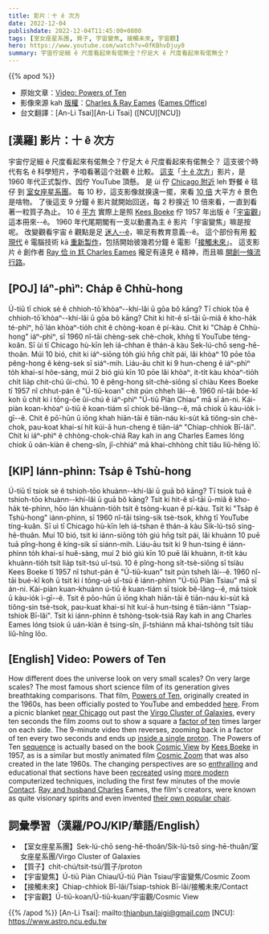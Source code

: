 ```yaml
---
title: 影片：十 ê 次方
date: 2022-12-04
publishdate: 2022-12-04T11:45:00+0800
tags: [室女座星系團, 質子, 宇宙變焦, 接觸未來, 宇宙觀]
hero: https://www.youtube.com/watch?v=0fKBhvDjuy0
summary: 宇宙佇足細 ê 尺度看起來有偌無仝？佇足大 ê 尺度看起來有偌無仝？
---
```


{{% apod %}}

- 原始文章：[Video: Powers of Ten](https://apod.nasa.gov/apod/ap221204.html)
- 影像來源 kah [版權][copyright]：[Charles & Ray Eames](https://en.wikipedia.org/wiki/Charles_and_Ray_Eames) ([Eames Office](https://www.eamesoffice.com/))
- 台文翻譯：[An-Li Tsai][An-Li Tsai] ([NCU][NCU])

## [漢羅] 影片：十 ê 次方
宇宙佇足細 ê 尺度看起來有偌無仝？佇足大 ê 尺度看起來有偌無仝？
這支彼个時代有名 ê 科學短片，予咱看著這个壯觀 ê 比較。
[這支][here]「[十 ê 次方][Powers of Ten]」影片，是 1960 年代正式製作、囥佇 YouTube 頂懸。
是 ùi 佇 [Chicago 附近][near Chicago] leh 野餐 ê 毯仔 到 [室女座星系團][Virgo Cluster of Galaxies t]。
每 10 秒，這支影像就搝遠一擺，來看 [10 倍][factor of ten] 大平方 ê 景色是啥物。
了後這支 9 分鐘 ê 影片就開始回送，每 2 秒搝近 10 倍來看，一直到看著一粒質子為止。
10 ê [平方][sequence] 實際上是照 [Kees Boeke] 佇 1957 年出版 ê「[宇宙觀][Cosmic View]」這本冊來--ê。
1960 年代尾期閣有一支以動畫為主 ê 影片「宇宙變焦」嘛是按呢。
改變觀看宇宙 ê 觀點是足 [迷人--ê][enthralling]，嘛足有教育意義--ê。
這个部份有用 [較現代][more modern] ê 電腦技術 kā [重新製作][recreated]，包括開始彼幾若分鐘 ê 電影「[接觸未來][Contact]」。
這支影片 ê 創作者 [Ray 佮 in 尪 Charles Eames][Ray and husband Charles] 攏足有遠見 ê 精神，而且嘛 [開創一條流行路][their own popular chair]。


## [POJ] Iáⁿ-phìⁿ: Cha̍p ê Chhù-hong
Ú-tiū tī chiok sè ê chhioh-tō͘ khòaⁿ--khí-lâi ū gōa bô kāng? Tī chiok tōa ê chhioh-tō͘ khòaⁿ--khí-lâi ū gōa bô kāng?
Chit ki hit-ê sî-tāi ū-miâ ê kho-ha̍k té-phìⁿ, hō͘ lán khòaⁿ-tio̍h chit ê chòng-koan ê pí-kàu.
Chit ki "Cha̍p ê Chhù-hong" iáⁿ-phìⁿ, sī 1960 nî-tāi chèng-sek chè-chok, khǹg tī YouTube téng-koân.
Sī ùi tī Chicago hù-kīn leh iá-chhan ê thán-á kàu Sek-lú-chō seng-hē-thoân.
Múi 10 bió, chit ki iáⁿ-siōng to̍h giú hn̄g chi̍t pái, lâi khòaⁿ 10 pōe tōa pêng-hong ê kéng-sek sī siáⁿ-mih.
Liáu-āu chit ki 9 hun-cheng ê iáⁿ-phìⁿ to̍h khai-sí hôe-sàng, múi 2 bió giú kīn 10 pōe lâi khòaⁿ, it-ti̍t kàu khòaⁿ-tio̍h chi̍t lia̍p chit-chú ûi-chú.
10 ê pêng-hong si̍t-chè-siōng sī chiàu Kees Boeke tī 1957 nî chhut-pán ê "Ú-tiū-koan" chit pún chheh lâi--ê.
1960 nî-tāi bóe-kî koh ū chit ki í tōng-ōe ûi-chú ê iáⁿ-phìⁿ "Ú-tiū Piàn Chiau" mā sī án-ni.
Kái-piàn koan-khòaⁿ ú-tiū ê koan-tiám sī chiok bê-lâng--ê, mā chiok ū kàu-io̍k ì-gī--ê.
Chit ê pō͘-hūn ū iōng khah hiān-tāi ê tiān-náu ki-su̍t kā tiông-sin chè-chok, pau-koat khai-sí hit kúi-ā hun-cheng ê tiān-iáⁿ "Chiap-chhiok Bī-lâi".
Chit ki iáⁿ-phìⁿ ê chhòng-chok-chiá Ray kah in ang Charles Eames lóng chiok ū oán-kiàn ê cheng-sîn, jî-chhiáⁿ mā khai-chhòng chi̍t tiâu liû-hêng lō͘.

## [KIP]  Iánn-phìnn: Tsa̍p ê Tshù-hong
Ú-tiū tī tsiok sè ê tshioh-tōo khuànn--khí-lâi ū guā bô kāng? Tī tsiok tuā ê tshioh-tōo khuànn--khí-lâi ū guā bô kāng?
Tsit ki hit-ê sî-tāi ū-miâ ê kho-ha̍k té-phìnn, hōo lán khuànn-tio̍h tsit ê tsòng-kuan ê pí-kàu.
Tsit ki "Tsa̍p ê Tshù-hong" iánn-phìnn, sī 1960 nî-tāi tsìng-sik tsè-tsok, khǹg tī YouTube tíng-kuân.
Sī uì tī Chicago hù-kīn leh iá-tshan ê thán-á kàu Sik-lú-tsō sing-hē-thuân.
Muí 10 bió, tsit ki iánn-siōng to̍h giú hn̄g tsi̍t pái, lâi khuànn 10 puē tuā pîng-hong ê kíng-sik sī siánn-mih.
Liáu-āu tsit ki 9 hun-tsing ê iánn-phìnn to̍h khai-sí huê-sàng, muí 2 bió giú kīn 10 puē lâi khuànn, it-ti̍t kàu khuànn-tio̍h tsi̍t lia̍p tsit-tsú uî-tsú.
10 ê pîng-hong si̍t-tsè-siōng sī tsiàu Kees Boeke tī 1957 nî tshut-pán ê "Ú-tiū-kuan" tsit pún tsheh lâi--ê.
1960 nî-tāi bué-kî koh ū tsit ki í tōng-uē uî-tsú ê iánn-phìnn "Ú-tiū Piàn Tsiau" mā sī án-ni.
Kái-piàn kuan-khuànn ú-tiū ê kuan-tiám sī tsiok bê-lâng--ê, mā tsiok ū kàu-io̍k ì-gī--ê.
Tsit ê pōo-hūn ū iōng khah hiān-tāi ê tiān-náu ki-su̍t kā tiông-sin tsè-tsok, pau-kuat khai-sí hit kuí-ā hun-tsing ê tiān-iánn "Tsiap-tshiok Bī-lâi".
Tsit ki iánn-phìnn ê tshòng-tsok-tsiá Ray kah in ang Charles Eames lóng tsiok ū uán-kiàn ê tsing-sîn, jî-tshiánn mā khai-tshòng tsi̍t tiâu liû-hîng lōo.

## [English] Video: Powers of Ten
How different does the universe look on very small scales?
On very large scales?
The most famous short science film of its generation gives breathtaking comparisons.
That film, [Powers of Ten][Powers of Ten], originally created in the 1960s, has been officially posted to YouTube and embedded [here][here].
From a picnic blanket [near Chicago][near Chicago] out past the [Virgo Cluster of Galaxies][Virgo Cluster of Galaxies e], every ten seconds the film zooms out to show a square a [factor of ten][factor of ten] times larger on each side.
The 9-minute video then reverses, zooming back in a factor of ten every two seconds and ends up [inside a single proton][inside a single proton].
The Powers of Ten [sequence][sequence] is actually based on the book [Cosmic View][Cosmic View] by [Kees Boeke][Kees Boeke] in 1957, as is a similar but mostly animated film [Cosmic Zoom][Cosmic Zoom] that was also created in the late 1960s.
The changing perspectives are so [enthralling][enthralling] and educational that sections have been [recreated][recreated] using [more modern][more modern] computerized techniques, including the first few minutes of the movie [Contact][Contact].
[Ray and husband Charles][Ray and husband Charles] Eames, the film's creators, were known as quite visionary spirits and even invented [their own popular chair][their own popular chair].
   
## 詞彙學習（漢羅/POJ/KIP/華語/English）
- 【室女座星系團】Sek-lú-chō seng-hē-thoân/Sik-lú-tsō sing-hē-thuân/室女座星系團/Virgo Cluster of Galaxies
- 【質子】chit-chú/tsit-tsú/質子/proton
- 【宇宙變焦】Ú-tiū Piàn Chiau/Ú-tiū Piàn Tsiau/宇宙變焦/Cosmic Zoom
- 【接觸未來】Chiap-chhiok Bī-lâi/Tsiap-tshiok Bī-lâi/接觸未來/Contact
- 【宇宙觀】Ú-tiū-koan/Ú-tiū-kuan/宇宙觀/Cosmic View




{{% /apod %}}
[An-Li Tsai]: mailto:thianbun.taigi@gmail.com
[NCU]: https://www.astro.ncu.edu.tw

[copyright]: https://apod.nasa.gov/apod/fap/lib/about_apod.html#srapply
[License]: https://creativecommons.org/licenses/by/2.0/

[Powers of Ten]:https://en.wikipedia.org/wiki/Powers_of_Ten_(film)
[here]:http://www.youtube.com/watch?v=0fKBhvDjuy0
[near Chicago]:https://apod.nasa.gov/apod/ap050724.html
[Virgo Cluster of Galaxies e]:https://apod.nasa.gov/apod/ap220615.html
[Virgo Cluster of Galaxies t]:https://apod.tw/daily/20220615/
[factor of ten]:https://www.quora.com/What-does-it-mean-to-increase-something-by-a-factor-of-10-and-reduce-something-by-a-factor-of-10
[inside a single proton]:https://www.quantamagazine.org/inside-the-proton-the-most-complicated-thing-imaginable-20221019/
[sequence]:https://www.eamesoffice.com/the-work/powers-of-ten-a-rough-sketch/
[Cosmic View]:https://en.wikipedia.org/wiki/Cosmic_View
[Kees Boeke]:https://en.wikipedia.org/wiki/Kees_Boeke
[Cosmic Zoom]:https://en.wikipedia.org/wiki/Cosmic_Zoom
[enthralling]:https://www.catit.com/wp-content/uploads/2021/04/All-you-need-to-become-your-cats-hero-5.jpg
[recreated]:http://micro.magnet.fsu.edu/primer/java/scienceopticsu/powersof10/
[more modern]:https://htwins.net/scale2/
[Contact]:http://www.youtube.com/watch?v=kNAUR7NQCLA
[Ray and husband Charles]:http://en.wikipedia.org/wiki/Charles_and_Ray_Eames
[their own popular chair]:https://en.wikipedia.org/wiki/Eames_Lounge_Chair_Wood

